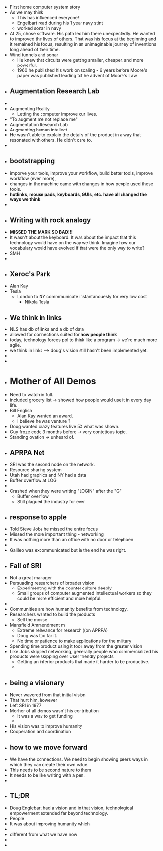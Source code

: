 - First home computer system story
- As we may think
	- This has influenced everyone!
	- Engelbart read during his 1 year navy stint
	- worked sonar in navy
- At 25, chose software. His path led him there unexpectedly. 
  He wanted to improved the lives of others. That was his focus at the beginning and it remained his focus, resulting in an unimaginable journey of inventions long ahead of their time.
- Wind tunnels and sonar
	- He knew that circuits were getting smaller, cheaper, and more powerful.
	- 1960 he published his work on scaling - 6 years before Moore's paper was published leading tot he advent of Moore's Law
- ## Augmentation Research Lab
-
- Augmenting Reality
	- Letting the computer improve our lives.
- "To augment me not replace me"
- Augmentation Research Lab
- Augmenting human intellect
- He wasn't able to explain the details of the product in a way that resonated with others. He didn't care to.
-
- ## bootstrapping
- imporve your tools, improve your workflow, build better tools, improve workflow (even more),
- changes in the machine came with changes in how people used these tools.
- **hotlinks, mouse pads, keyboards, GUIs, etc. have all changed the ways we think**
-
- ## Writing with rock analogy
- **MISSED THE MARK SO BAD!!!**
- It wasn't about the keyboard. It was about tbe impact that this technology would have on the way we think. Imagine how our vocabulary would have evolved if that were the only way to write?
- SMH
-
- ## Xeroc's Park
- Alan Kay
- Tesla
	- London to NY commmunicate instantanouesly for very low cost
		- Nikola Tesla
- ## We think in links
- NLS has db of links and a db of data
- allowed for connections suited for **how people think**
- today, technology forces ppl to think like a program -> we're much more agile.
- we think in links --> doug's vision still hasn't been implemented yet.
-
-
- # Mother of All Demos
- Need to watch in full.
- included grocery list -> showed how people would use it in every day life.
- Bill English
	- Alan Kay wanted an award.
	- I believe he was venture ?
- Doug wanted crazy features live 5X what was shown.
- Guy froze code 3 months before -> very contetious topic.
- Standing ovation -> unheard of.
- ## APRPA Net
- SRI was the second node on the network.
- Resource sharing system
- Utah had graphics and NY had a data
- Buffer overflow at LOG
-
- Crashed when they were writing "LOGIN" after the "G"
	- Buffer overflow
	- Still plagued the industry for ever
- ## response to apple
- Told Steve Jobs he missed the entire focus
- Missed the more important thing - networking
- It was nothing more than an office with no door or telephoen
-
- Galileo was excommunicated but in the end he was right.
- ## Fall of SRI
- Not a great manager
- Persuading researchers of broader vision
	- Experimenting with the counter culture deeply
	- Small groups of computer augmented intellectual workers so they could be more efficient and more helpful.
-
- Communities are how humanity benefits from technology.
- Researchers wanted to build the products
	- Sell the mouse
- Mansfield Ammendment m
	- Extreme relevance for research ((on APRPA)
	- Doug was too far it.
	- No time or patience to make applications for the military
- Spending time product using it took away from the greater vision
- Like Jobs skipped networking, generally people who commercialized his products were skipping over User friendly projects
	- Getting an inferior products that made it harder to be productive.
	-
- ## being a visionary
- Never wavered from that initial vision
- That hurt him, however
- Left SRI in 1977
- Morher of all demos wasn't his contribution
	- It was a way to get funding
	-
- His vision was to improve humanity
- Cooperation and coordination
- ## how to we move forward
- We have the connections. We need to begin showing peers ways in which they can create their own value.
- This needs to be second nature to them
- It needs to be like writing with a pen.
-
- ## TL;DR
- Doug Englebart had a vision and in that vision, technological empowerment extended far beyond technology.
- People
- It was about improving humanity which
-
- different from what we have now
-
-